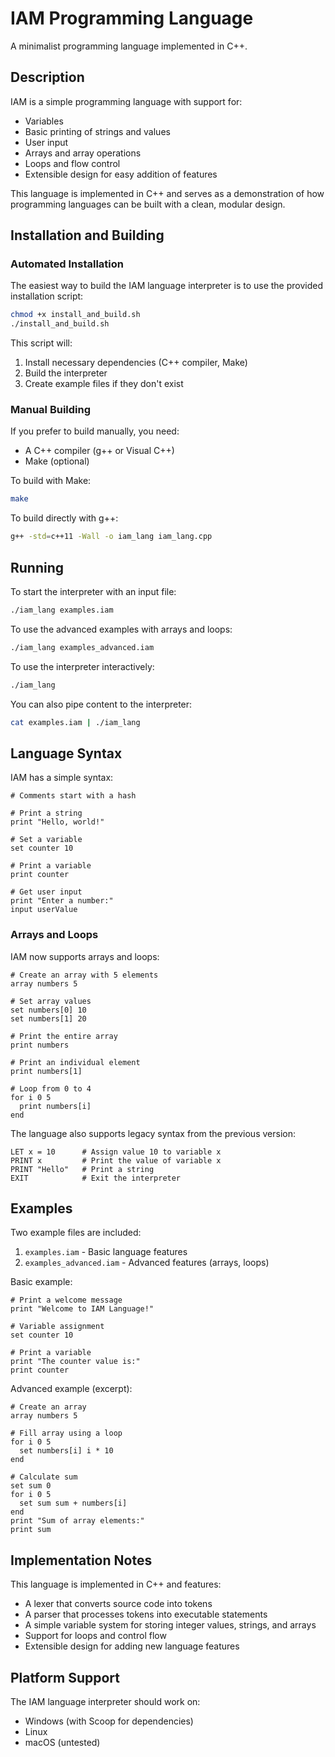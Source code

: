 # IAM Programming Language

A minimalist programming language implemented in C++.

## Description

IAM is a simple programming language with support for:
- Variables
- Basic printing of strings and values
- User input
- Arrays and array operations
- Loops and flow control
- Extensible design for easy addition of features

This language is implemented in C++ and serves as a demonstration of how programming languages can be built with a clean, modular design.

## Installation and Building

### Automated Installation

The easiest way to build the IAM language interpreter is to use the provided installation script:

```bash
chmod +x install_and_build.sh
./install_and_build.sh
```

This script will:
1. Install necessary dependencies (C++ compiler, Make)
2. Build the interpreter
3. Create example files if they don't exist

### Manual Building

If you prefer to build manually, you need:
- A C++ compiler (g++ or Visual C++)
- Make (optional)

To build with Make:
```bash
make
```

To build directly with g++:
```bash
g++ -std=c++11 -Wall -o iam_lang iam_lang.cpp
```

## Running

To start the interpreter with an input file:

```bash
./iam_lang examples.iam
```

To use the advanced examples with arrays and loops:

```bash
./iam_lang examples_advanced.iam
```

To use the interpreter interactively:

```bash
./iam_lang
```

You can also pipe content to the interpreter:

```bash
cat examples.iam | ./iam_lang
```

## Language Syntax

IAM has a simple syntax:

```
# Comments start with a hash

# Print a string
print "Hello, world!"

# Set a variable
set counter 10

# Print a variable
print counter

# Get user input
print "Enter a number:"
input userValue
```

### Arrays and Loops

IAM now supports arrays and loops:

```
# Create an array with 5 elements
array numbers 5

# Set array values
set numbers[0] 10
set numbers[1] 20

# Print the entire array
print numbers

# Print an individual element
print numbers[1]

# Loop from 0 to 4
for i 0 5
  print numbers[i]
end
```

The language also supports legacy syntax from the previous version:

```
LET x = 10      # Assign value 10 to variable x
PRINT x         # Print the value of variable x
PRINT "Hello"   # Print a string
EXIT            # Exit the interpreter
```

## Examples

Two example files are included:

1. `examples.iam` - Basic language features
2. `examples_advanced.iam` - Advanced features (arrays, loops)

Basic example:
```
# Print a welcome message
print "Welcome to IAM Language!"

# Variable assignment
set counter 10

# Print a variable
print "The counter value is:"
print counter
```

Advanced example (excerpt):
```
# Create an array
array numbers 5

# Fill array using a loop
for i 0 5
  set numbers[i] i * 10
end

# Calculate sum
set sum 0
for i 0 5
  set sum sum + numbers[i]
end
print "Sum of array elements:"
print sum
```

## Implementation Notes

This language is implemented in C++ and features:
- A lexer that converts source code into tokens
- A parser that processes tokens into executable statements
- A simple variable system for storing integer values, strings, and arrays
- Support for loops and control flow
- Extensible design for adding new language features

## Platform Support

The IAM language interpreter should work on:
- Windows (with Scoop for dependencies)
- Linux
- macOS (untested) 